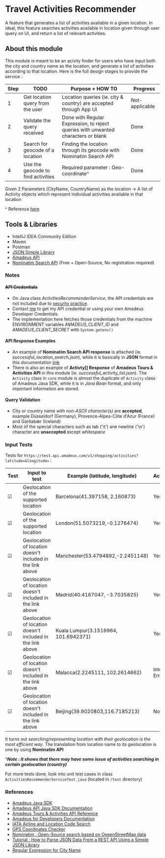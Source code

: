 # Travel Activities Recommender

A feature that generates a list of activities available in a given location. In ideal, this feature searches activities available in location given through user query on UI, and return a list of relevant activities.

## About this module

This module is meant to be an acivity finder for users who have input both the city and country name as the location, and generate a list of activities according to that location. Here is the full design stages to provide the service :

| Step | TODO                               | Purpose + HOW TO                                                                  | Progress       |
| ---- | ---------------------------------- | --------------------------------------------------------------------------------- | -------------- |
| 1    | Get location query from the user   | Location queries (ie. city & country) are accepted through App UI                 | Not-applicable |
| 2    | Validate the query received        | Done with Regular Expression, to reject queries with unwanted characters or blank | Done           |
| 3    | Search for geocode of a location   | Finding the location through its geocode with Nominatim Search API                | Done           |
| 4    | Use the geocode to find activities | Required parameter : Geo-coordinate^                                              | Done           |

Given 2 Parameters (CityName, CountryName) as the location -> A list of Activity objects which represent individual activities available in that location

^ Reference [here](https://amadeus4dev.github.io/amadeus-java/reference/com/amadeus/shopping/Activities.html)

## Tools & Libraries

- IntelliJ IDEA Community Edition
- Maven
- Postman
- [JSON Simple Library](https://mvnrepository.com/artifact/com.googlecode.json-simple/json-simple/1.1.1)
- [Amadeus API](https://developers.amadeus.com)
- [Nominatim Search API](https://nominatim.org/release-docs/develop/api/Search/) (Free + Open-Source, No registration required)

### Notes

#### ~~API Credentials~~

- On Java class _ActivitiesRecommenderService_, the API credentials are not included due to [security practice](https://developers.amadeus.com/blog/best-practices-api-key-storage).
- Contact [me](mailto:vincentgoh1998@gmail.com) to get my API credential or using your own Amadeus Developer Credentials.
- The implementation here fetches those credentials from the machine ENVIRONMENT variables *AMADEUS_CLIENT_ID* and *AMADEUS_CLIENT_SECRET* with `System.getenv()`

#### API Response Examples

- An example of __Nominatim Search API response__ is attached (ie. _successful_location_search.json_), while it is basically in __JSON__ format in this documentation [link](https://nominatim.org/release-docs/develop/api/Output/)
- There is also an example of __Activty[] Response__ of __Amadeus Tours & Activities API__ in this module (ie. _successful_activity_list.json_). The `Activity` class in `core` module is almost the duplicate of `Activity` class of Amadeus Java SDK, while it is in _Java Bean_ format, and only important information are stored.

#### Query Validation

- City or country name with _non-ASCII character(s)_ are __accepted__, example Düsseldorf (Germany), Provence-Alpes-Côte d'Azur (France) and Garðabær (Iceland)
- Most of the special characters such as tab ('\t') ane newline ('\n') character are __unaccepted__ except _whitespace_

### Input Tests

Tests for `https://test.api.amadeus.com/v1/shopping/activities?latitude=&longitude=` :

| Test    | Input to test                                              | Example (latitude, longitude)        | Activities?     |
| ------- | ---------------------------------------------------------- | ------------------------------------ | --------------- |
| &#9745; | Geolocation of the supported location                      | Barcelona(41.397158, 2.160873)       | Yes             |
| &#9745; | Geolocation of the supported location                      | London(51.5073219,-0.1276474)        | Yes             |
| &#9745; | Geolocation of location doesn't included in the link above | Manchester(53.4794892,-2.2451148)    | Yes             |
| &#9745; | Geolocation of location doesn't included in the link above | Madrid(40.4167047, -3.7035825)       | Yes             |
| &#9745; | Geolocation of location doesn't included in the link above | Kuala Lumpur(3.1516964, 101.6942371) | Yes             |
| &#9745; | Geolocation of location doesn't included in the link above | Malacca(2.2245111, 102.2614662)      | Internal Error^ |
| &#9745; | Geolocation of location doesn't included in the link above | Beijing(39.9020803,116.7185213)      | No              |

It turns out _searching/representing location with their geolocation is the most efficient way_. The translation from location name to its geolocation is one by using __Nominatim API__

^___Note : It shows that there may have some issue of activities searching in certain geolocation (country)___

For more tests done, look into unit test cases in class `ActivitiesRecommenderServiceTest.java` (located in `/test` directory)

### References

- [Amadeus Java SDK](https://github.com/amadeus4dev/amadeus-java)
- [Amadeus API Java SDK Documentation](https://amadeus4dev.github.io/amadeus-java/reference/packages.html)
- [Amadeus Tours & Activities API Reference](https://developers.amadeus.com/self-service/category/destination-content/api-doc/tours-and-activities/api-reference)
- [Amadeus for Developers Documentation](https://documenter.getpostman.com/view/2672636/RWEcPfuJ?version=latest)
- [IATA Airline and Location Code Search](https://www.iata.org/en/publications/directories/code-search/)
- [GPS Coordinates Checker](https://www.gps-coordinates.net)
- [Nominatim : Open-Source search based on OpeenStreetMap data](https://nominatim.org/release-docs/develop/api/Search/)
- [Tutorial : How to Parse JSON Data From a REST API Using a Simple JSON Library](https://dzone.com/articles/how-to-parse-json-data-from-a-rest-api-using-simpl)
- [Regular Expression for City Name](https://stackoverflow.com/questions/11757013/regular-expressions-for-city-name)

